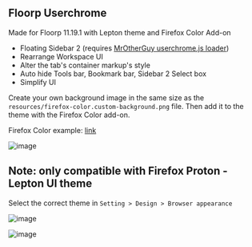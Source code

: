 ## Floorp Userchrome
Made for Floorp 11.19.1 with Lepton theme and Firefox Color Add-on

- Floating Sidebar 2 (requires [MrOtherGuy userchrome.js loader](https://github.com/MrOtherGuy/fx-autoconfig))
- Rearrange Workspace UI 
- Alter the tab's container markup's style
- Auto hide Tools bar, Bookmark bar, Sidebar 2 Select box
- Simplify UI

Create your own background image in the same size as the `resources/firefox-color.custom-background.png` file. Then add it to the theme with the Firefox Color add-on.

Firefox Color example: [link](https://color.firefox.com/?theme=XQAAAAIYAQAAAAAAAABBKYhm849SCia2CaaEGccwS-xMDPsqvXkIbAF6EJDWcx9sS_Bi3JZGb_-rLdxEpks4QpHuAQrcqLgQbiuZfaPwo5x1DFX06bMwbITaNcTVuJjrLG6aee5gc1eN-XC9aKljV7BSPasmCW_2QXV1YXMwpx1qWEAdNNGCVu9goafEN6ueP4NDuxV__8yBAAA)

![image](https://github.com/user-attachments/assets/49e7fd17-a48b-4275-a29c-1f0d7f23f277)

## Note: only compatible with Firefox Proton - Lepton UI theme
Select the correct theme in `Setting > Design > Browser appearance`

![image](https://github.com/user-attachments/assets/10019cb5-7450-4eae-ad35-731c4ebdc04e)

![image](https://github.com/user-attachments/assets/44ce598c-cbbc-4ee0-af6d-e86392ac167a)
